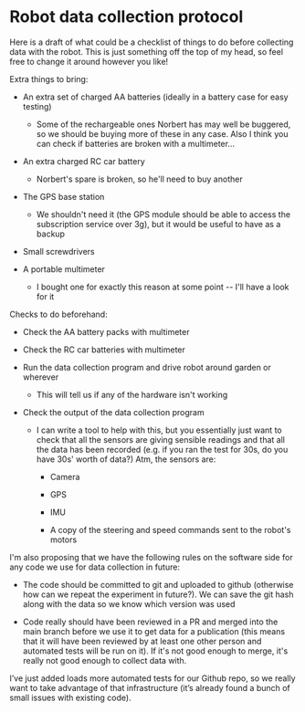 # Robot data collection protocol

Here is a draft of what could be a checklist of things to do before
collecting data with the robot. This is just something off the top of my
head, so feel free to change it around however you like!

Extra things to bring:

-   An extra set of charged AA batteries (ideally in a battery case for
    easy testing)

    -   Some of the rechargeable ones Norbert has may well be buggered,
        so we should be buying more of these in any case. Also I think
        you can check if batteries are broken with a multimeter...

<!-- -->

-   An extra charged RC car battery

    -   Norbert's spare is broken, so he'll need to buy another

<!-- -->

-   The GPS base station

    -   We shouldn't need it (the GPS module should be able to access
        the subscription service over 3g), but it would be useful to
        have as a backup

<!-- -->

-   Small screwdrivers

-   A portable multimeter

    -   I bought one for exactly this reason at some point -- I'll have
        a look for it

Checks to do beforehand:

-   Check the AA battery packs with multimeter

-   Check the RC car batteries with multimeter

-   Run the data collection program and drive robot around garden or
    wherever

    -   This will tell us if any of the hardware isn't working

<!-- -->

-   Check the output of the data collection program

    -   I can write a tool to help with this, but you essentially just
        want to check that all the sensors are giving sensible readings
        and that all the data has been recorded (e.g. if you ran the
        test for 30s, do you have 30s' worth of data?) Atm, the sensors
        are:

        -   Camera

        -   GPS

        -   IMU

        -   A copy of the steering and speed commands sent to the
            robot's motors

I'm also proposing that we have the following rules on the software side
for any code we use for data collection in future:

-   The code should be committed to git and uploaded to github
    (otherwise how can we repeat the experiment in future?). We can save
    the git hash along with the data so we know which version was used

-   Code really should have been reviewed in a PR and merged into the
    main branch before we use it to get data for a publication (this
    means that it will have been reviewed by at least one other person
    and automated tests will be run on it). If it's not good enough to
    merge, it's really not good enough to collect data with.

I’ve just added loads more automated tests for our Github repo, so we
really want to take advantage of that infrastructure (it’s already found
a bunch of small issues with existing code).
